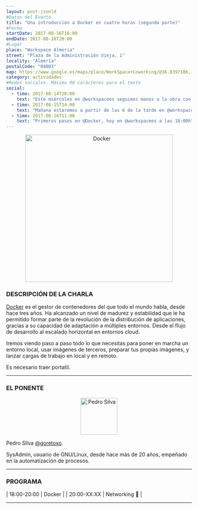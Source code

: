 ```yaml
---
layout: post-jsonld
#Datos del Evento
title: "Una introducción a Docker en cuatro horas (segunda parte)"
#Fecha
startDate: 2017-08-16T18:00
endDate: 2017-08-16T20:00
#Lugar
place: "Workspace Almeria"
street: "Plaza de la Administración Vieja, 1"
locality: "Almería"
postalCode: "04003"
map: https://www.google.es/maps/place/WorkSpace+Coworking/@36.8397186,-2.4694053,17z/data=!3m1!4b1!4m5!3m4!1s0xd707606fcd55749:0xd0b1c4e4989daf78!8m2!3d36.8397186!4d-2.4672166?hl=es
category: actividades
#Redes sociales. Máximo 90 carácteres para el texto
social:	
  - time: 2017-08-14T20:00
    text: "Este miércoles en @workspacees seguimos manos a la obra con @Docker"
  - time: 2017-08-15T14:00
    text: "Mañana estaremos a partir de las 6 de la tarde en @workspacees hablando de @Docker. Te apuntas?"
  - time: 2017-08-16T11:00
    text: "Primeros pasos en @Docker, hoy en @workspacees a las 18:00h"
---
```


<p align="center">
  <img src="https://pbs.twimg.com/profile_images/862037907862765568/pYgBswUk_400x400.jpg" alt="Docker" width="400px"/>
</p>

### DESCRIPCIÓN DE LA CHARLA
[Docker](https://docker.com/) es el gestor de contenedores del que todo el mundo habla, desde hace tres años. Ha alcanzado un nivel de madurez y estabilidad que le ha permitido formar parte de la revolución de la distribución de aplicaciones, gracias a su capacidad de adaptación a múltiples entornos. Desde el flujo de desarrollo al escalado horizontal en entornos cloud. 

Iremos viendo paso a paso todo lo que necesitas para poner en marcha un entorno local, usar imágenes de terceros, preparar tus propias imágenes, y lanzar cargas de trabajo en local y en remoto.

Es necesario traer portatil.

---

### EL PONENTE
<p align="center">
  <img src="https://avatars0.githubusercontent.com/u/17824947?v=3&s=100" alt="Pedro Silva" width="100px"/>
</p>

Pedro Silva [@goretoxo](https://twitter.com/goretoxo).

SysAdmin, usuario de GNU/Linux, desde hace más de 20 años, empeñado en la automatización de procesos. 

---

### PROGRAMA
| 18:00-20:00 | Docker |
| 20:00-XX:XX | Networking 🍻 |


---


